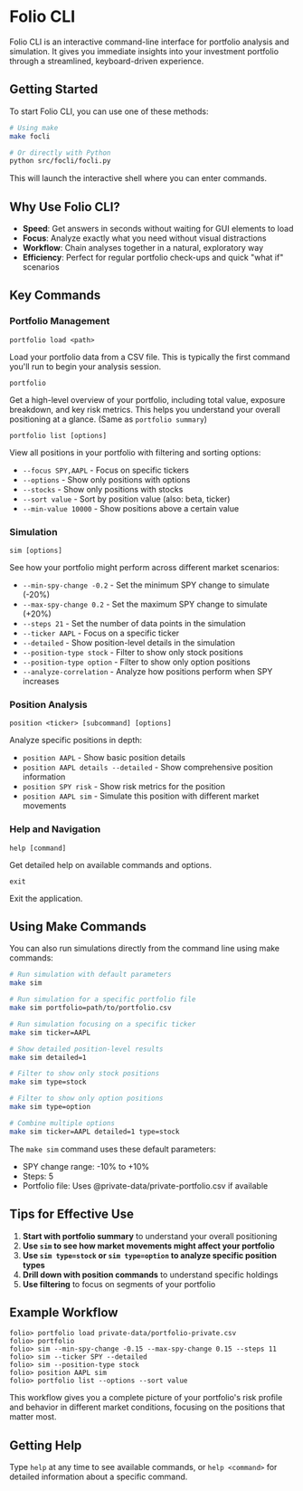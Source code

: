 # Folio CLI

Folio CLI is an interactive command-line interface for portfolio analysis and simulation. It gives you immediate insights into your investment portfolio through a streamlined, keyboard-driven experience.

## Getting Started

To start Folio CLI, you can use one of these methods:

```bash
# Using make
make focli

# Or directly with Python
python src/focli/focli.py
```

This will launch the interactive shell where you can enter commands.

## Why Use Folio CLI?

- **Speed**: Get answers in seconds without waiting for GUI elements to load
- **Focus**: Analyze exactly what you need without visual distractions
- **Workflow**: Chain analyses together in a natural, exploratory way
- **Efficiency**: Perfect for regular portfolio check-ups and quick "what if" scenarios

## Key Commands

### Portfolio Management

```
portfolio load <path>
```
Load your portfolio data from a CSV file. This is typically the first command you'll run to begin your analysis session.

```
portfolio
```
Get a high-level overview of your portfolio, including total value, exposure breakdown, and key risk metrics. This helps you understand your overall positioning at a glance. (Same as `portfolio summary`)

```
portfolio list [options]
```
View all positions in your portfolio with filtering and sorting options:
- `--focus SPY,AAPL` - Focus on specific tickers
- `--options` - Show only positions with options
- `--stocks` - Show only positions with stocks
- `--sort value` - Sort by position value (also: beta, ticker)
- `--min-value 10000` - Show positions above a certain value

### Simulation

```
sim [options]
```
See how your portfolio might perform across different market scenarios:
- `--min-spy-change -0.2` - Set the minimum SPY change to simulate (-20%)
- `--max-spy-change 0.2` - Set the maximum SPY change to simulate (+20%)
- `--steps 21` - Set the number of data points in the simulation
- `--ticker AAPL` - Focus on a specific ticker
- `--detailed` - Show position-level details in the simulation
- `--position-type stock` - Filter to show only stock positions
- `--position-type option` - Filter to show only option positions
- `--analyze-correlation` - Analyze how positions perform when SPY increases

### Position Analysis

```
position <ticker> [subcommand] [options]
```
Analyze specific positions in depth:
- `position AAPL` - Show basic position details
- `position AAPL details --detailed` - Show comprehensive position information
- `position SPY risk` - Show risk metrics for the position
- `position AAPL sim` - Simulate this position with different market movements

### Help and Navigation

```
help [command]
```
Get detailed help on available commands and options.

```
exit
```
Exit the application.

## Using Make Commands

You can also run simulations directly from the command line using make commands:

```bash
# Run simulation with default parameters
make sim

# Run simulation for a specific portfolio file
make sim portfolio=path/to/portfolio.csv

# Run simulation focusing on a specific ticker
make sim ticker=AAPL

# Show detailed position-level results
make sim detailed=1

# Filter to show only stock positions
make sim type=stock

# Filter to show only option positions
make sim type=option

# Combine multiple options
make sim ticker=AAPL detailed=1 type=stock
```

The `make sim` command uses these default parameters:
- SPY change range: -10% to +10%
- Steps: 5
- Portfolio file: Uses @private-data/private-portfolio.csv if available

## Tips for Effective Use

1. **Start with portfolio summary** to understand your overall positioning
2. **Use `sim` to see how market movements might affect your portfolio**
3. **Use `sim type=stock` or `sim type=option` to analyze specific position types**
4. **Drill down with position commands** to understand specific holdings
5. **Use filtering** to focus on segments of your portfolio

## Example Workflow

```
folio> portfolio load private-data/portfolio-private.csv
folio> portfolio
folio> sim --min-spy-change -0.15 --max-spy-change 0.15 --steps 11
folio> sim --ticker SPY --detailed
folio> sim --position-type stock
folio> position AAPL sim
folio> portfolio list --options --sort value
```

This workflow gives you a complete picture of your portfolio's risk profile and behavior in different market conditions, focusing on the positions that matter most.

## Getting Help

Type `help` at any time to see available commands, or `help <command>` for detailed information about a specific command.
